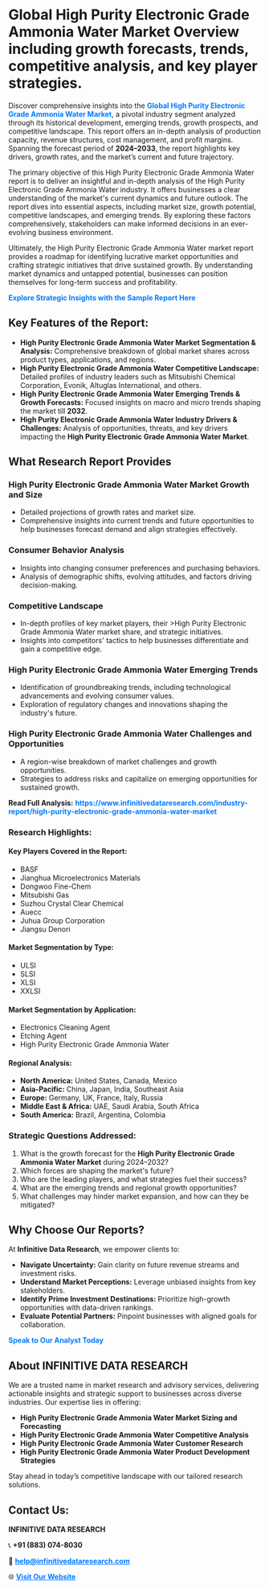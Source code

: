 <h1>Global High Purity Electronic Grade Ammonia Water Market Overview including growth forecasts, trends, competitive analysis, and key player strategies.</h1>
<p>
Discover comprehensive insights into the 
<a href="https://www.infinitivedataresearch.com/industry-report/high-purity-electronic-grade-ammonia-water-market" rel="dofollow" style="color: #007BFF; text-decoration: none;"><strong>Global High Purity Electronic Grade Ammonia Water Market</strong></a>, a pivotal industry segment analyzed through its historical development, emerging trends, growth prospects, and competitive landscape. This report offers an in-depth analysis of production capacity, revenue structures, cost management, and profit margins. Spanning the forecast period of <strong>2024–2033</strong>, the report highlights key drivers, growth rates, and the market’s current and future trajectory.
</p>
<p>
The primary objective of this High Purity Electronic Grade Ammonia Water report is to deliver an insightful and in-depth analysis of the High Purity Electronic Grade Ammonia Water industry. It offers businesses a clear understanding of the market's current dynamics and future outlook. The report dives into essential aspects, including market size, growth potential, competitive landscapes, and emerging trends. By exploring these factors comprehensively, stakeholders can make informed decisions in an ever-evolving business environment.
</p>
<p>
Ultimately, the High Purity Electronic Grade Ammonia Water market report provides a roadmap for identifying lucrative market opportunities and crafting strategic initiatives that drive sustained growth. By understanding market dynamics and untapped potential, businesses can position themselves for long-term success and profitability.
</p>
<p>
<a href="https://www.infinitivedataresearch.com/request-sample/reportId=104022" style="color: #007BFF; text-decoration: none;"><strong>Explore Strategic Insights with the Sample Report Here</strong></a>
</p>

<h2>Key Features of the Report:</h2>
<ul>
<li><strong>High Purity Electronic Grade Ammonia Water Market Segmentation & Analysis:</strong> Comprehensive breakdown of global market shares across product types, applications, and regions.</li>
<li><strong>High Purity Electronic Grade Ammonia Water Competitive Landscape:</strong> Detailed profiles of industry leaders such as Mitsubishi Chemical Corporation, Evonik, Altuglas International, and others.</li>
<li><strong>High Purity Electronic Grade Ammonia Water Emerging Trends & Growth Forecasts:</strong> Focused insights on macro and micro trends shaping the market till <strong>2032</strong>.</li>
<li><strong>High Purity Electronic Grade Ammonia Water Industry Drivers & Challenges:</strong> Analysis of opportunities, threats, and key drivers impacting the <strong>High Purity Electronic Grade Ammonia Water Market</strong>.</li>
</ul>

<h2>What Research Report Provides</h2>
<h3>High Purity Electronic Grade Ammonia Water Market Growth and Size</h3>
<ul>
<li>Detailed projections of growth rates and market size.</li>
<li>Comprehensive insights into current trends and future opportunities to help businesses forecast demand and align strategies effectively.</li>
</ul>

<h3>Consumer Behavior Analysis</h3>
<ul>
<li>Insights into changing consumer preferences and purchasing behaviors.</li>
<li>Analysis of demographic shifts, evolving attitudes, and factors driving decision-making.</li>
</ul>

<h3>Competitive Landscape</h3>
<ul>
<li>In-depth profiles of key market players, their >High Purity Electronic Grade Ammonia Water market share, and strategic initiatives.</li>
<li>Insights into competitors' tactics to help businesses differentiate and gain a competitive edge.</li>
</ul>

<h3>High Purity Electronic Grade Ammonia Water Emerging Trends</h3>
<ul>
<li>Identification of groundbreaking trends, including technological advancements and evolving consumer values.</li>
<li>Exploration of regulatory changes and innovations shaping the industry's future.</li>
</ul>

<h3>High Purity Electronic Grade Ammonia Water Challenges and Opportunities</h3>
<ul>
<li>A region-wise breakdown of market challenges and growth opportunities.</li>
<li>Strategies to address risks and capitalize on emerging opportunities for sustained growth.</li>
</ul>
<p><strong>Read Full Analysis:</strong> <a href="https://www.infinitivedataresearch.com/industry-report/high-purity-electronic-grade-ammonia-water-market" rel="dofollow" style="color: #007BFF; text-decoration: none;"><strong>https://www.infinitivedataresearch.com/industry-report/high-purity-electronic-grade-ammonia-water-market</strong></a></p>
<h3>Research Highlights:</h3>
<h4>Key Players Covered in the Report:</h4>
<ul><li>BASF</li><li>Jianghua Microelectronics Materials</li><li>Dongwoo Fine-Chem</li><li>Mitsubishi Gas</li><li>Suzhou Crystal Clear Chemical</li><li>Auecc</li><li>Juhua Group Corporation</li><li>Jiangsu Denori</li></ul>
<h4>Market Segmentation by Type:</h4>
<ul><li>ULSI</li><li>SLSI</li><li>XLSI</li><li>XXLSI</li></ul>
<h4>Market Segmentation by Application:</h4>
<ul><li>Electronics Cleaning Agent</li><li>Etching Agent</li><li>High Purity Electronic Grade Ammonia Water</li></ul>

<h4>Regional Analysis:</h4>
<ul>
<li><strong>North America:</strong> United States, Canada, Mexico</li>
<li><strong>Asia-Pacific:</strong> China, Japan, India, Southeast Asia</li>
<li><strong>Europe:</strong> Germany, UK, France, Italy, Russia</li>
<li><strong>Middle East & Africa:</strong> UAE, Saudi Arabia, South Africa</li>
<li><strong>South America:</strong> Brazil, Argentina, Colombia</li>
</ul>

<h3>Strategic Questions Addressed:</h3>
<ol>
<li>What is the growth forecast for the <strong>High Purity Electronic Grade Ammonia Water Market</strong> during 2024–2032?</li>
<li>Which forces are shaping the market's future?</li>
<li>Who are the leading players, and what strategies fuel their success?</li>
<li>What are the emerging trends and regional growth opportunities?</li>
<li>What challenges may hinder market expansion, and how can they be mitigated?</li>
</ol>

<h2>Why Choose Our Reports?</h2>
<p>At <strong>Infinitive Data Research</strong>, we empower clients to:</p>
<ul>
<li><strong>Navigate Uncertainty:</strong> Gain clarity on future revenue streams and investment risks.</li>
<li><strong>Understand Market Perceptions:</strong> Leverage unbiased insights from key stakeholders.</li>
<li><strong>Identify Prime Investment Destinations:</strong> Prioritize high-growth opportunities with data-driven rankings.</li>
<li><strong>Evaluate Potential Partners:</strong> Pinpoint businesses with aligned goals for collaboration.</li>
</ul>
<p><a href="https://www.infinitivedataresearch.com/industry-report/high-purity-electronic-grade-ammonia-water-market" rel="dofollow" style="color: #007BFF; text-decoration: none;"><strong>Speak to Our Analyst Today</strong></a></p>

<h2>About INFINITIVE DATA RESEARCH</h2>
<p>We are a trusted name in market research and advisory services, delivering actionable insights and strategic support to businesses across diverse industries. Our expertise lies in offering:</p>
<ul>
<li><strong>High Purity Electronic Grade Ammonia Water Market Sizing and Forecasting</strong></li>
<li><strong>High Purity Electronic Grade Ammonia Water Competitive Analysis</strong></li>
<li><strong>High Purity Electronic Grade Ammonia Water Customer Research</strong></li>
<li><strong>High Purity Electronic Grade Ammonia Water Product Development Strategies</strong></li>
</ul>
<p>Stay ahead in today’s competitive landscape with our tailored research solutions.</p>

<h2>Contact Us:</h2>
<p><strong>INFINITIVE DATA RESEARCH</strong></p>
<p>📞 <strong>+91 (883) 074-8030</strong></p>
<p>📧 <strong><a href="mailto:help@infinitivedataresearch.com" style="color: #007BFF;">help@infinitivedataresearch.com</a></strong></p>
<p>🌐 <strong><a href="https://www.infinitivedataresearch.com" rel="dofollow" style="color: #007BFF;">Visit Our Website</a></strong></p>